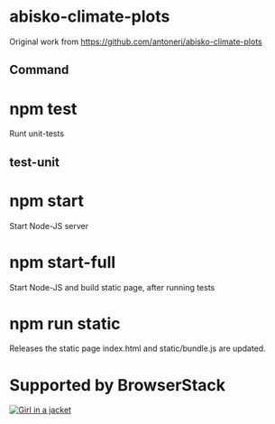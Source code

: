 # abisko-climate-plots
Original work from https://github.com/antoneri/abisko-climate-plots


## Command
# npm test
Runt unit-tests
## test-unit
# npm start
Start Node-JS server
# npm start-full
Start Node-JS and build static page, after running tests 
# npm run static
Releases the static page index.html and static/bundle.js are updated.

# Supported by BrowserStack 
<a href="html-image-hyperlink.php"><img src="https://p14.zdusercontent.com/attachment/1015988/gahsmqmqBBF36uaMtVTLwgNpg?token=eyJhbGciOiJkaXIiLCJlbmMiOiJBMTI4Q0JDLUhTMjU2In0..3Fhe7AznWHksaLKf0fFVjA.3BUyD1s4fGFUpeFUukUvUOvm8OPSwIVwS-SoS1p1Db-q5wVGq13i6Sd6m23dzpltjydFoBnpwIJc9-FmBs-tjPgfrs-v3a1oHZi3FITMHSgNjS4mkP3pVynkrSUOMp8TaNts0w3_8kI4nljTsJzeR7Txhg3CT5H-WvsBqMFSwCaxlaMYCgGes2IPmMfKAw-NH4iqKfrMHgbAojzTLSEfz7uwtw-361PZr3Tsryul4JVkO-LGQo-8GpHVQEJxwYlAOIxm96nX_xinC62oPNFMpEx5wVdR4hoyGJFpe-8481g.EvFwzQ1y3e3pwudASHhRdg" alt="Girl in a jacket"/></a>

